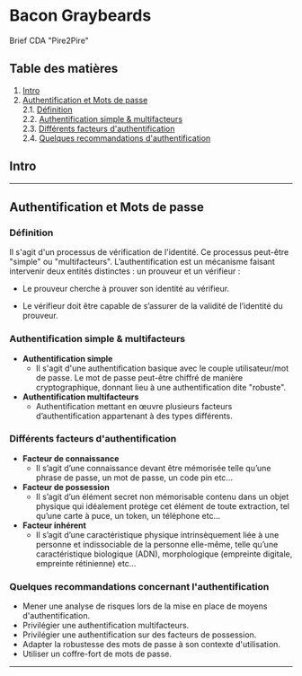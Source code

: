 # Bacon Graybeards
Brief CDA "Pire2Pire"

## Table des matières
1. [Intro](#Intro)
2. [Authentification et Mots de passe](#authentification-et-mots-de-passe)  
   2.1. [Définition](#définition)  
   2.2. [Authentification simple & multifacteurs](#authentification-simple-et-multifacteurs)  
   2.3. [Différents facteurs d'authentification](#différents-facteurs-dauthentification)  
   2.4. [Quelques recommandations d'authentification](#quelques-recommandations-concernant-lauthentification)

##	**Intro**
------------------------------------
##	**Authentification et Mots de passe**

###	**Définition**
Il s'agit d'un processus de vérification de l'identité. Ce processus peut-être "simple" ou "multifacteurs".
L’authentification est un mécanisme faisant intervenir deux entités distinctes : un prouveur et un vérifieur :

 - Le prouveur cherche à prouver son identité au vérifieur.

 - Le vérifieur doit être capable de s’assurer de la validité de l’identité du prouveur. 

###	**Authentification simple & multifacteurs**
- **Authentification simple**
    - Il s'agit d'une authentification basique avec le couple utilisateur/mot de passe.
    Le mot de passe peut-être chiffré de manière cryptographique, donnant lieu à une authentification dite "robuste".
- **Authentification multifacteurs**
    - Authentification mettant en œuvre plusieurs facteurs d’authentification appartenant à des types différents.

###	**Différents facteurs d'authentification**
- **Facteur de connaissance**
    - Il s’agit d’une connaissance devant être mémorisée telle qu’une phrase de passe, un mot de passe, un code pin etc...
- **Facteur de possession**
    - Il s’agit d’un élément secret non mémorisable contenu dans un objet physique qui idéalement protège cet élément de toute extraction, tel qu’une carte à puce, un token, un téléphone etc...
- **Facteur inhérent**
    - Il s’agit d’une caractéristique physique intrinsèquement liée à une personne et indissociable de la personne elle-même, telle qu’une caractéristique biologique (ADN), morphologique (empreinte digitale, empreinte rétinienne) etc...


###	**Quelques recommandations concernant l'authentification**
- Mener une analyse de risques lors de la mise en place de moyens d'authentification.
- Privilégier une authentification multifacteurs.
- Privilégier une authentification sur des facteurs de possession.
- Adapter la robustesse des mots de passe à son contexte d'utilisation.
- Utiliser un coffre-fort de mots de passe.

---------------------
